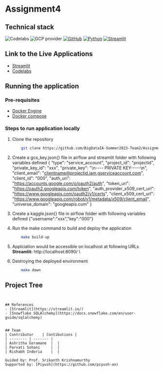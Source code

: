 # Assignment4

## Technical stack
![Codelabs](https://img.shields.io/badge/Codelabs-violet?style=for-the-badge)
![GCP provider](https://img.shields.io/badge/GCP-orange?style=for-the-badge&logo=google-cloud&color=orange)
[![GitHub](https://img.shields.io/badge/GitHub-100000?style=for-the-badge&logo=github&logoColor=white)](https://github.com/)
[![Python](https://img.shields.io/badge/Python-FFD43B?style=for-the-badge&logo=python&logoColor=blue)](https://www.python.org/)
[![Streamlit](https://img.shields.io/badge/Streamlit-FF4B4B?style=for-the-badge&logo=Streamlit&logoColor=white)](https://streamlit.io/)

## Link to the Live Applications
* [Streamlit](http://34.136.31.176:8090/)
* [Codelabs](https://codelabs-preview.appspot.com/?file_id=1lap9Vb67gt5LqbizQqg99aGZz84vDvcE3179fATSm3M#0)


## Running the application
### Pre-requisites
- [Docker Engine](https://docs.docker.com/engine/install/)
- [Docker compose](https://docs.docker.com/compose/install/)

### Steps to run application locally
1. Clone the repository
    ```bash
        git clone https://github.com/BigDataIA-Summer2023-Team2/Assignment3.git
    ```
2. Create a gcs_key.json{} file in airflow and streamlit folder with following variables defined
{
    "type": "service_account",
    "project_id": "projectid",
    "private_key_id": "xxx",
    "private_key": "\n---- PRIVATE KEY-----\n",
    "client_email": "clientname@projectid.iam.gserviceaccount.com",
    "client_id": "000",
    "auth_uri": "https://accounts.google.com/o/oauth2/auth",
    "token_uri": "https://oauth2.googleapis.com/token",
    "auth_provider_x509_cert_url": "https://www.googleapis.com/oauth2/v1/certs",
    "client_x509_cert_url": "https://www.googleapis.com/robot/v1/metadata/x509/client_email",
    "universe_domain": "googleapis.com"
  }
  
3. Create a kaggle.json{} file in airflow folder with following variables defined
    {"username":"xxx","key":"000"}
4. Run the make command to build and deploy the application
    ```bash
        make build-up
    ```
5. Applciation would be accessible on localhost at following URLs \
    **Streamlit:** http://localhost:8090/ \
6. Destroying the deployed environment
    ```bash
        make down
    ```
## Project Tree

```


## References
- [Streamlit](https://streamlit.io/)
- [Snowflake SQLAlchemy](https://docs.snowflake.com/en/user-guide/sqlalchemy)


## Team
| Contributor    | Contibutions |
| -------- | ------- |
| Ashritha Goramane  |  |
| Parvati Sohani     |	|
| Rishabh Indoria    | 	|

Guided by: Prof. Srikanth Krishnamurthy
Supported by: [Piyush](https://github.com/piyush-an)

